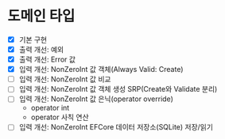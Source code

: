 # 도메인 타입

- [x] 기본 구현
- [x] 출력 개선: 예외
- [x] 출력 개선: Error 값
- [x] 입력 개선: NonZeroInt 값 객체(Always Valid: Create)
- [ ] 입력 개선: NonZeroInt 값 비교
- [ ] 입력 개선: NonZeroInt 값 객체 생성 SRP(Create와 Validate 분리)
- [ ] 입력 개선: NonZeroInt 값 은닉(operator override)
  - operator int
  - operator 사칙 연산
- [ ] 입력 개선: NonZeroInt EFCore 데이터 저장소(SQLite) 저장/읽기
